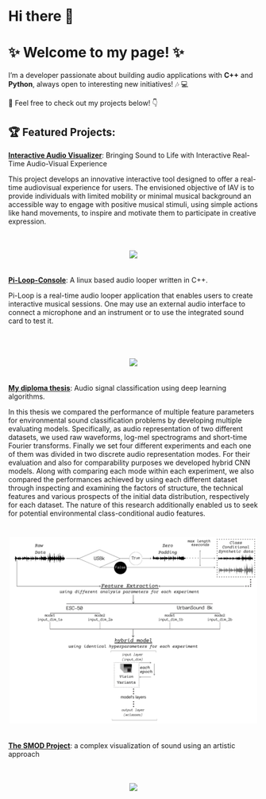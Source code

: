 # Hi there 👋
# ✨ Welcome to my page! ✨

I’m a developer passionate about building audio applications with **C++** and **Python**, always open to interesting new initiatives! 🎶 💻 

🚀 Feel free to check out my projects below! 👇

## 🏆 Featured Projects:

**[Interactive Audio Visualizer](https://github.com/pasquale90/interactive-audio-visualizer)**: Bringing Sound to Life with Interactive Real-Time Audio-Visual Experience 


This project develops an innovative interactive tool designed to offer a real-time audiovisual experience for users. The envisioned objective of IAV is to provide individuals with limited mobility or minimal musical background an accessible way to engage with positive musical stimuli, using simple actions like hand movements, to inspire and motivate them to participate in creative expression.

<h1 align="center">

  <a href="https://github.com/pasquale90/interactive-audio-visualizer"><img src="https://github.com/pasquale90/interactive-audio-visualizer/blob/main/files/imgs/iav.gif" width="500"></a>

</h1>

**[Pi-Loop-Console](https://github.com/pasquale90/pi-loop-console)**: A linux based audio looper written in C++.

Pi-Loop is a real-time audio looper application that enables users to create interactive musical sessions. One may use an external audio interface to connect a microphone and an instrument or to use the integrated sound card to test it. <br><br>

<h1 align="center">

  <a href="https://github.com/pasquale90/pi-loop-console"><img src="https://github.com/pasquale90/pi-loop-console/blob/main/files/imgs/piloop-demoRPI.gif" width="500"></a>

</h1>


**[My diploma thesis](https://github.com/pasquale90/mthesis)**: Audio signal classification using deep learning algorithms.

In this thesis we compared the performance of multiple feature parameters for environmental sound classification problems by developing multiple evaluating models. Specifically, as audio representation of two different datasets, we used raw waveforms, log-mel spectrograms and short-time Fourier transforms. Finally we set four different experiments and each one of them was divided in two discrete audio representation modes. For their evaluation and also for comparability purposes we developed hybrid CNN models. Along with comparing each mode within each experiment, we also compared the performances achieved by using each different dataset through inspecting and examining the factors of structure, the technical features and various prospects of the initial data distribution, respectively for each dataset. The nature of this research additionally enabled us to seek for potential environmental class-conditional audio features.

<h1 align="center">

  <a href="https://github.com/pasquale90/mthesis"><img src="https://github.com/pasquale90/mthesis/raw/master/arch/method.png" width="500"></a>

</h1>

**[The SMOD Project](https://github.com/pasquale90/the_SMOD_project)**: a complex visualization of sound using an artistic approach

<h1 align="center">

  <a href="https://github.com/pasquale90/the_SMOD_project"><img src="https://github.com/pasquale90/the_SMOD_project/raw/main/demo.gif" width="500"></a>

</h1>
